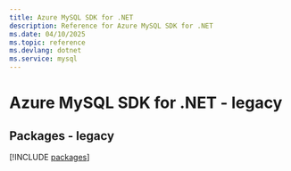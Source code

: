 ```yaml
---
title: Azure MySQL SDK for .NET
description: Reference for Azure MySQL SDK for .NET
ms.date: 04/10/2025
ms.topic: reference
ms.devlang: dotnet
ms.service: mysql
---
```

# Azure MySQL SDK for .NET - legacy
## Packages - legacy
[!INCLUDE [packages](mysql-index.md)]
